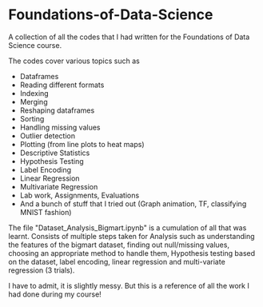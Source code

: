 # Foundations-of-Data-Science
A collection of all the codes that I had written for the Foundations of Data Science course.

The codes cover various topics such as
  - Dataframes
  - Reading different formats
  - Indexing
  - Merging
  - Reshaping dataframes
  - Sorting
  - Handling missing values
  - Outlier detection
  - Plotting (from line plots to heat maps)
  - Descriptive Statistics
  - Hypothesis Testing
  - Label Encoding
  - Linear Regression
  - Multivariate Regression
  - Lab work, Assignments, Evaluations
  - And a bunch of stuff that I tried out (Graph animation, TF, classifying MNIST fashion)

The file "Dataset_Analysis_Bigmart.ipynb" is a cumulation of all that was learnt. Consists of multiple steps taken for Analysis such as understanding the features of the bigmart dataset, finding out null/missing values, choosing an appropriate method to handle them, Hypothesis testing based on the dataset, label encoding, linear regression and multi-variate regression (3 trials).


I have to admit, it is slightly messy. But this is a reference of all the work I had done during my course!
